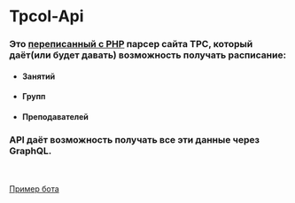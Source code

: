 # Tpcol-Api

### Это [переписанный с PHP](https://github.com/stercoris/old-tpcol-api) парсер сайта TPC, который даёт(или будет давать) возможность получать расписание:
- #### Занятий
- #### Групп
- #### Преподавателей
### API даёт возможность получать все эти данные через GraphQL. 
\
\
[Пример бота](https://github.com/stercoris/old-tpcol-api)